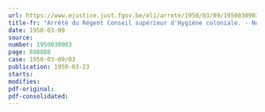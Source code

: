 ```yaml
---
url: https://www.ejustice.just.fgov.be/eli/arrete/1950/03/09/1950030903/justel
title-fr: "Arrêté du Régent Conseil supérieur d'Hygiène coloniale. - Nomination."
date: 1950-03-09
source:
number: 1950030903
page: 888888
case: 1950-03-09/03
publication: 1950-03-23
starts:
modifies:
pdf-original:
pdf-consolidated:
---
```


